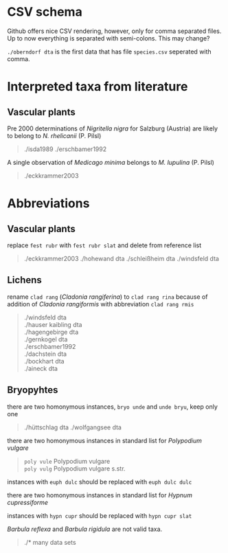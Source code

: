 CSV schema
==========

Github offers nice CSV rendering, however, only for comma separated files. Up to now everything is separated with semi-colons. This may change?

`./oberndorf dta` is the first data that has file `species.csv` seperated with comma.


Interpreted taxa from literature
================================

Vascular plants
---------------

Pre 2000 determinations of *Nigritella nigra* for Salzburg (Austria) are likely to belong to *N. rhelicanii* (P. Pilsl)

> ./isda1989
> ./erschbamer1992

A single observation of *Medicago minima* belongs to *M. lupulina* (P. Pilsl)

> ./eckkrammer2003


Abbreviations
=============

Vascular plants
---------------

replace `fest rubr` with `fest rubr slat` and delete from reference list

> ./eckkrammer2003
> ./hohewand dta
> ./schleißheim dta
> ./windsfeld dta


Lichens
-------

rename `clad rang` (*Cladonia rangiferina*) to `clad rang rina` because of addition of *Cladonia rangiformis* with abbreviation `clad rang rmis`

> ./windsfeld dta  
> ./hauser kaibling dta  
> ./hagengebirge dta  
> ./gernkogel dta  
> ./erschbamer1992  
> ./dachstein dta  
> ./bockhart dta  
> ./aineck dta  

Bryopyhtes
----------

there are two homonymous instances, `bryo unde` and `unde bryu`, keep only one

> ./hüttschlag dta
> ./wolfgangsee dta

there are two homonymous instances in standard list for *Polypodium vulgare*

> `poly vule` Polypodium vulgare  
> `poly vulg` Polypodium vulgare s.str.

instances with `euph dulc` should be replaced with `euph dulc dulc` 

there are two homonymous instances in standard list for *Hypnum cupressiforme*

instances with `hypn cupr` should be replaced with `hypn cupr slat`

*Barbula reflexa* and *Barbula rigidula* are not valid taxa.


> ./* many data sets 
